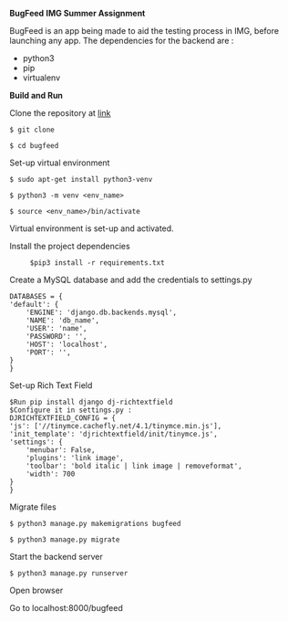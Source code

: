 **BugFeed**
**IMG Summer Assignment**

BugFeed is an app being made to aid the testing process in IMG, before launching any app. 
The dependencies for the backend are :
   - python3
   - pip
   - virtualenv
    

**Build and Run**

 Clone the repository at [link](https://github.com/Yavnikaa/BugFeed)

    $ git clone 

    $ cd bugfeed

  Set-up virtual environment

    $ sudo apt-get install python3-venv

    $ python3 -m venv <env_name>

    $ source <env_name>/bin/activate 
    
  Virtual environment is set-up and activated.
    
  Install the project dependencies
         
         $pip3 install -r requirements.txt
         
  Create a MySQL database and add the credentials to settings.py
    
    DATABASES = {
    'default': {
        'ENGINE': 'django.db.backends.mysql',
        'NAME': 'db_name',
        'USER': 'name',
        'PASSWORD': '',
        'HOST': 'localhost',
        'PORT': '',
    }
    }

 Set-up Rich Text Field
   
    $Run pip install django dj-richtextfield
    $Configure it in settings.py :
    DJRICHTEXTFIELD_CONFIG = {
    'js': ['//tinymce.cachefly.net/4.1/tinymce.min.js'],
    'init_template': 'djrichtextfield/init/tinymce.js',
    'settings': {
        'menubar': False,
        'plugins': 'link image',
        'toolbar': 'bold italic | link image | removeformat',
        'width': 700
    }
    }

    
 Migrate files

    $ python3 manage.py makemigrations bugfeed

    $ python3 manage.py migrate

  Start the backend server

    $ python3 manage.py runserver

  Open browser

  Go to localhost:8000/bugfeed
 

